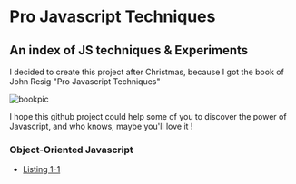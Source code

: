 # Pro Javascript Techniques
## An index of JS techniques & Experiments

I decided to create this project after Christmas, because I got the book of John Resig "Pro Javascript Techniques" 

![bookpic](http://ecx.images-amazon.com/images/I/512Smg0xM9L._SL160_.jpg)

I hope this github project could help some of you to discover the power of Javascript, and who knows, maybe you'll love it !


### Object-Oriented Javascript
+ [Listing 1-1](http://lukyvj.github.io/ProJSTechniques/examples/listing1-1.html)